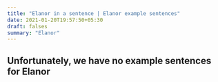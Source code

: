 ```yaml
---
title: "Elanor in a sentence | Elanor example sentences"
date: 2021-01-20T19:57:50+05:30
draft: falses
summary: "Elanor"
---
```

## Unfortunately, we have no example sentences for Elanor                 
